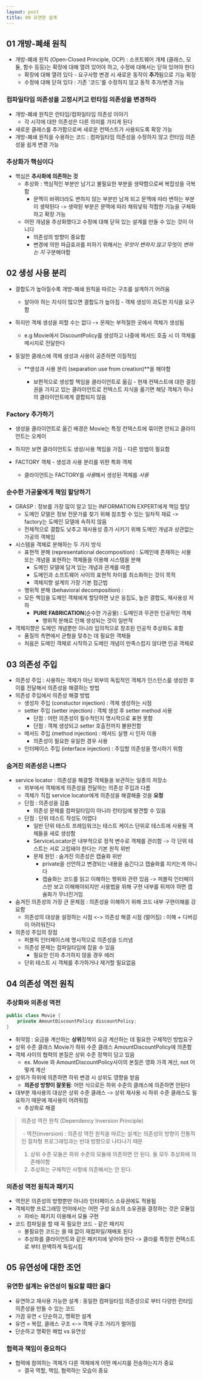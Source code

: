 ```yaml
---
layout: post
title: 09 유연한 설계
---
```


## 01 개방-폐쇄 원칙

- 개방-폐쇄 원칙 (Open-Closed Principle, OCP) :  소프트웨어 개체 (클래스, 모듈, 함수 등등)는 확장에 대해 열려 있어야 하고, 수정에 대해서는 닫혀 있어야 한다
  - 확장에 대해 열려 있다 - 요구사항 변경 시 새로운 동작이 **추가**됨으로 기능 확장
  - 수정에 대해 닫혀 있다 : 기존 '코드'를 수정하지 않고 동작 추가/변경 가능

### 컴파일타임 의존성을 고정시키고 런타임 의존성을 변경하라

- 개방-폐쇄 원칙은 런타임/컴파일타임 의존성 이야기
  - 각 시각에 대한 의존성은 다른 의미를 가지게 된다
- 새로운 클래스를 추가함으로써 새로운 컨텍스트가 사용되도록 확장 가능
- 개방-폐쇄 원칙을 수용하는 코드 : 컴파일타임 의존성을 수정하지 않고 런타임 의존성을 쉽게 변경 가능

### 추상화가 핵심이다

- 핵심은 **추사화에 의존하는 것**
  - 추상화 : 핵심적인 부분만 남기고 불필요한 부분을 생략함으로써 복잡성을 극복함
    - 문맥이 바뀌더라도 변하지 않는 부분만 남게 되고 문맥에 따라 변하는 부분이 생략된다 -> 생략된 부분은 문맥에 따라 채워넣워 적합한 기능을 구체화하고 확장 가능
  - 어떤 개념을 추상화했다고 수정에 대해 닫혀 있는 설계를 만들 수 있는 것이 아니다
    - 의존성의 방향이 중요함
    - 변경에 의한 파급효과를 피하기 위해서는 *무엇이 변하지 않고* 무엇이 *변하는 지* 구분해야함

## 02 생성 사용 분리

- 결합도가 높아질수록 개방-폐쇄 원칙을 따르는 구조를 설계하기 어려움

  - 알아야 하는 지식이 많으면 결합도가 높아짐 - 객체 생성이 과도한 지식을 요구함

- 하지만 객체 생성을 피할 수는 없다 -> 문제는 부적절한 곳에서 객체가 생성됨

  - e.g Movie에서 DiscountPolicy를 생성하고 나중에 메서드 호출 시 이 객체를 메시지로 전달한다

- 동일한 클래스에 객체 생성과 사용이 공존하면 이질적임

  - **생성과 사용 분리 (separation use from creation)**을 해야함

    - 보편적으로 생성할 책임을 클라이언트로 옮김 - 현재 컨텍스트에 대한 결정권을 가지고 있는 클라이언트로 컨텍스트 지식을 옮기면 해당 객체가 하나의 클라이언트에게 결합되지 않음

      

### Factory 추가하기

- 생성을 클라이언트로 옮긴 배경은 Movie는 특정 컨텍스트에 묶이면 안되고 클라이언트는 오케이

- 하지만 보면 클라이언트도 생성/사용 책임을 가짐 - 다른 방법이 필요함

- FACTORY 객체 - 생성과 사용 분리를 위한 특화 객체

  - 클라이언트는 FACTORY를 *사용*해서 생성된 객체를 *사용*

    

### 순수한 가공물에게 책임 할당하기

- GRASP : 정보를 가장 많이 알고 있는 INFORMATION EXPERT에게 책임 할당
  - 도메인 모델은 정보 전문가를 찾기 위해 참조할 수 있는 일차적 재료 -> factory는 도메인 모델에 속하지 않음
  - 전체적으로 결합도 낮추고 재사용성 증가 시키기 위해 도메인 개념과 상관없는 가공의 객체임
- 시스템을 객체로 분해하는 두 가지 방식
  - 표현적 분해 (representational decomposition) : 도메인에 존재하는 사물 또는 개념을 표현하는 객체들을 이용해 시스템을 분해
    - 도메인 모델에 담겨 있는 개념과 관계를 따름
    - 도메인과 소프트웨어 사이의 표현적 차이를 최소화하는 것이 목적
    - 객체지향 설계의 가장 기본 접근법
  - 행위적 분해 (behavioral decomposition) : 
  - 모든 책임을 도메인 객체에게 할당하면 낮은 응집도, 높은 결합도, 재사용성 저하
    - **PURE FABRICATION**(순수한 가공물) :  도메인과 무관한 인공적인 객체
      - 행위적 분해로 인해 생성되는 것이 일반적
- 객체지향은 도메인 개념뿐만 아니라 임의적으로 창조된 인공적 추상화도 포함
  - 품질의 측면에서 균형을 맞추는 데 필요한 객체들
  - 처음은 도메인 객체로 시작하고 도메인 개념이 만족스럽지 않다면 인공 객체로



## 03 의존성 주입

- 의존성 주입 : 사용하는 객체가 아닌 외부의 독립적인 객체가 인스턴스를 생성한 후 이를 전달해서 의존성을 해결하는 방법
- 의존성 주입에서 의존성 해결 방법
  - 생성자 주입 (constuctor injection) : 객체 생성하는 시점
  - setter 주입 (setter injection) : 객체 생성 후 setter method 사용
    - 단점 : 어떤 의존성이 필수적인지 명시적으로 표현 못함
    - 단점 : 객체 생성되고 setter 호출전까지 불완전함
  - 메서드 주입 (method injection) : 메서드 실행 시 인자 이용
    - 의존성이 필요한 유일한 경우 사용
  - 인터페이스 주입 (interface injection) : 주입할 의존성을 명시하기 위함



### 숨겨진 의존성은 나쁘다

- service locator : 의존성을 해결할 객체들을 보관하는 일종의 저장소
  - 외부에서 객체에게 의존성을 전달하는 의존성 주입과 다름
  - 객체가 직접 service locator에게 의존성을 해결해줄 것을 **요청**
  - 단점 : 의존성을 감춤
    - 의존성 문제를 컴파일타임이 아니라 런타임에 발견할 수 있음
  - 단점 : 단위 테스트 작성도 어렵다
    - 일반 단위 테스트 프레임워크는 테스트 케이스 단위로 테스트에 사용될 객체들을 새로 생성함
    - ServiceLocator은 내부적으로 정적 변수로 객체를 관리함 -> 각 단위 테스트는 서로 고립돼야 한다는 기본 원칙 위반
    - 문제 원인 : 숨겨진 의존성은 캡슐화 위반
      - private을 선언하고 변경되는 내용을 숨긴다고 캡슐화를 지키는게 아니다
      - 캡슐화는 코드를 읽고 이해하는 행위와 관련 있음 -> 퍼블릭 인터페이스만 보고 이해해야되지만 사용법을 위해 구현 내부를 뒤져야 하면 캡슐화가 무너진거임
- 숨겨진 의존성의 가장 큰 문제점 : 의존성을 이해하기 위해 코드 내부 구현이해를 강요함
  - 의존성의 대상을 설정하는 시점 <-> 의존성 해결 시점 (멀어짐) : 이해 + 디버깅이 어려워진다
- 의존성 주입의 장점
  - 퍼블릭 인터페이스에 명시적으로 의존성을 드러냄
  - 의존성 문제는 컴파일타임에 잡을 수 있음
    - 필요한 인자 추가하지 않을 경우 에러
  - 단위 테스트 시 객체를 추가하거나 제거할 필요없음



## 04 의존성 역전 원칙

### 추상화와 의존성 역전

```java
public class Movie {
    private AmountDiscountPolicy discountPolicy;
}
```

-  취약점 : 요금을 계산하는 **상위**정책이 요금 계산하는 데 필요한 구체적인 방법요구
  - 상위 수준 클래스 Movie가 하위 수준 클래스 AmountDiscountPolicy에 의존함
- 객체 사이의 협력의 본질은 상위 수준 정책이 담고 있음
  - ex. Movie 와 AmountDiscountPolicy사이의 본질은 영화 가격 계산, not 어떻게 계산
- 상위가 하위에 의존하면 하위 변경 시 상위도 영향을 받음
  - **의존성 방향이 잘못됨**: 어떤 식으로든 하위 수준의 클래스에 의존하면 안된다
- 대부분 재사용의 대상은 상위 수준 클래스 -> 상위 재사용 시 하위 수준 클래스도 필요하기 때문에 재사용이 어려워짐
  - 추상화로 해결  

> 의존성 역전 원칙 (Dependency Inversion Principle)
>
> ​	- 역전(inversion) : 의존성 역전 원칙을 따르는 설계는 의존성의 방향이 전통적인 절차형 프로그래밍과는 반대 방향으로 나타나기 때문
>
> 1. 상위 수준 모듈은 하위 수준의 모듈에 의존하면 안 된다. 둘 모두 추상화에 의존해야함
> 2. 추상화는 구체적인 사항에 의존해서는 안 된다.

### 의존성 역전 원칙과 패키지

- 역전은 의존성의 방향뿐만 아니라 인터페이스 소유권에도 적용됨
- 객체지향 프로그래밍 언어에서는 어떤 구성 요소의 소유권을 결정하는 것은 모듈임
  - 자바는 패키지 이용해서 모듈 구현
- 코드 컴파일을 할 때 꼭 필요한 코드 - 같은 패키지
  - 불필요한 코드는 쓸 때 없이 재컴파일/재배포 된다
  - 추상화를 클라이언트와 같은 패키지에 넣어야 한다 -> 클라를 특정한 컨텍스트로 부터 완벽하게 독립시킴

## 05 유연성에 대한 조언

### 유연한 설계는 유연성이 필요할 때만 옳다

- 유연하고 재사용 가능한 설계 : 동일한 컴파일타임 의존성으로 부터 다양한 런타임 의존성을 만들 수 있는 코드
- 가끔 유연 < 단순하고, 명확한 설계
- 유연 = 복잡, 클래스 구조 <-> 객체 구조 거리가 멀어짐
- 단순하고 명확한 해법 vs 유연성

### 협력과 책임이 중요하다

- 협력에 참여하는 객체가 다른 객체에게 어떤 메시지를 전송하는지가 중요
  - 결국 역할, 책임, 협력하는 모습이 중요